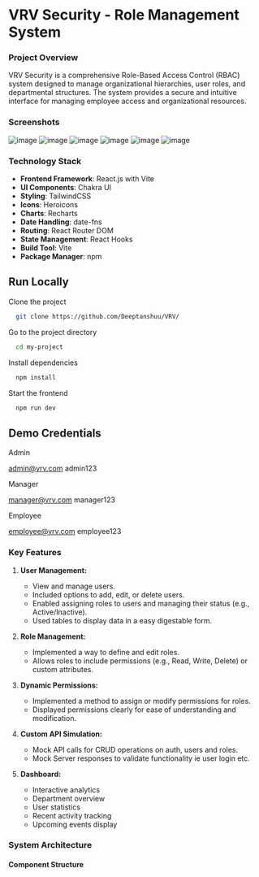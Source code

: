 # VRV Security - Role Management System

### Project Overview
VRV Security is a comprehensive Role-Based Access Control (RBAC) system designed to manage organizational hierarchies, user roles, and departmental structures. The system provides a secure and intuitive interface for managing employee access and organizational resources.

### Screenshots
![image](https://github.com/user-attachments/assets/717cd7d2-9aac-4d50-be83-1ecdd2b72948)
![image](https://github.com/user-attachments/assets/ac87dfb6-8ed3-4fbe-adbf-62ab87474fc4)
![image](https://github.com/user-attachments/assets/6d3d9d70-2614-4415-865b-c7410f8ba292)
![image](https://github.com/user-attachments/assets/0d88432b-6436-4c94-93bc-6c1e3f58ac89)
![image](https://github.com/user-attachments/assets/b5ef9443-ee19-4f6b-9f12-666adc477033)
![image](https://github.com/user-attachments/assets/439aaa82-7c66-434a-bdd7-8c0b1a5818c4)


### Technology Stack
- **Frontend Framework**: React.js with Vite
- **UI Components**: Chakra UI
- **Styling**: TailwindCSS
- **Icons**: Heroicons
- **Charts**: Recharts
- **Date Handling**: date-fns
- **Routing**: React Router DOM
- **State Management**: React Hooks
- **Build Tool**: Vite
- **Package Manager**: npm


## Run Locally

Clone the project

```bash
  git clone https://github.com/Deeptanshuu/VRV/
```

Go to the project directory

```bash
  cd my-project
```

Install dependencies

```bash
  npm install
```

Start the frontend

```bash
  npm run dev
```
## Demo Credentials
Admin

admin@vrv.com 
admin123

Manager

manager@vrv.com 
manager123

Employee

employee@vrv.com 
employee123

### Key Features

1. **User Management:**
    - View and manage users.
    - Included options to add, edit, or delete users.
    - Enabled assigning roles to users and managing their status (e.g., Active/Inactive).
    - Used tables to display data in a easy digestable form.

2. **Role Management:**
    - Implemented a way to define and edit roles.
    - Allows roles to include permissions (e.g., Read, Write, Delete) or custom attributes.

3. **Dynamic Permissions:**
    - Implemented a method to assign or modify permissions for roles.
    - Displayed permissions clearly for ease of understanding and modification.

4. **Custom API Simulation:**
    - Mock API calls for CRUD operations on auth, users and roles.
    - Mock Server responses to validate functionality ie user login etc.

5. **Dashboard:**
    - Interactive analytics
    - Department overview
    - User statistics
    - Recent activity tracking
    - Upcoming events display

### System Architecture


#### Component Structure 
